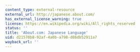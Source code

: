 ```yaml
---
content_type: external-resource
external_url: http://japanese.about.com/
has_external_license_warning: true
license: https://en.wikipedia.org/wiki/All_rights_reserved
status: ''
title: 'About.com: Japanese Language'
uid: d21570b8-92af-4a0b-a798-d86db52911a7
wayback_url: ''
---
```

